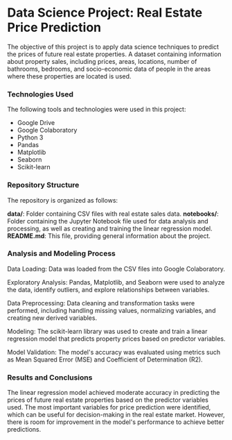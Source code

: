 # Data Science Project: Real Estate Price Prediction

The objective of this project is to apply data science techniques to predict the prices of future real estate properties. A dataset containing information about property sales, including prices, areas, locations, number of bathrooms, bedrooms, and socio-economic data of people in the areas where these properties are located is used.

### Technologies Used
The following tools and technologies were used in this project:

- Google Drive
- Google Colaboratory
- Python 3
- Pandas
- Matplotlib
- Seaborn
- Scikit-learn

### Repository Structure
The repository is organized as follows:

**data/**: Folder containing CSV files with real estate sales data.
**notebooks/**: Folder containing the Jupyter Notebook file used for data analysis and processing, as well as creating and training the linear regression model.
**README.md**: This file, providing general information about the project.

### Analysis and Modeling Process
Data Loading: Data was loaded from the CSV files into Google Colaboratory.

Exploratory Analysis: Pandas, Matplotlib, and Seaborn were used to analyze the data, identify outliers, and explore relationships between variables.

Data Preprocessing: Data cleaning and transformation tasks were performed, including handling missing values, normalizing variables, and creating new derived variables.

Modeling: The scikit-learn library was used to create and train a linear regression model that predicts property prices based on predictor variables.

Model Validation: The model's accuracy was evaluated using metrics such as Mean Squared Error (MSE) and Coefficient of Determination (R2).

### Results and Conclusions
The linear regression model achieved moderate accuracy in predicting the prices of future real estate properties based on the predictor variables used. The most important variables for price prediction were identified, which can be useful for decision-making in the real estate market. However, there is room for improvement in the model's performance to achieve better predictions.


